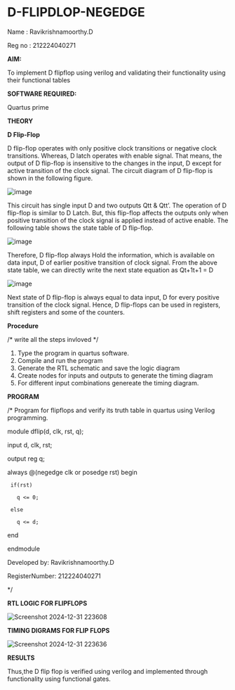 # D-FLIPDLOP-NEGEDGE

Name : Ravikrishnamoorthy.D

Reg no : 212224040271 

**AIM:**

To implement  D flipflop using verilog and validating their functionality using their functional tables

**SOFTWARE REQUIRED:**

Quartus prime

**THEORY**

**D Flip-Flop**

D flip-flop operates with only positive clock transitions or negative clock transitions. Whereas, D latch operates with enable signal. That means, the output of D flip-flop is insensitive to the changes in the input, D except for active transition of the clock signal. The circuit diagram of D flip-flop is shown in the following figure.

![image](https://github.com/naavaneetha/D-FLIPDLOP-NEGEDGE/assets/154305477/48c81fe8-bc3f-40e7-95e2-519fc155ad51)

This circuit has single input D and two outputs Qtt & Qtt’. The operation of D flip-flop is similar to D Latch. But, this flip-flop affects the outputs only when positive transition of the clock signal is applied instead of active enable. The following table shows the state table of D flip-flop.

![image](https://github.com/naavaneetha/D-FLIPDLOP-NEGEDGE/assets/154305477/e5f3fda7-68ec-4a3a-a0a4-cf6f9cc4ab55)

Therefore, D flip-flop always Hold the information, which is available on data input, D of earlier positive transition of clock signal. From the above state table, we can directly write the next state equation as Qt+1t+1 = D

![image](https://github.com/naavaneetha/D-FLIPDLOP-NEGEDGE/assets/154305477/8592c0d8-2917-4142-91b9-d6c30dd891d2)

Next state of D flip-flop is always equal to data input, D for every positive transition of the clock signal. Hence, D flip-flops can be used in registers, shift registers and some of the counters.

**Procedure**

/* write all the steps invloved */

1. Type the program in quartus software.
2. Compile and run the program
3. Generate the RTL schematic and save the logic diagram
4. Create nodes for inputs and outputs to generate the timing diagram
5. For different input combinations genereate the timing diagram.

**PROGRAM**

/* Program for flipflops and verify its truth table in quartus using Verilog programming.


module dflip(d, clk, rst, q);
  
  input d, clk, rst;
  
  output reg q;

  always @(negedge clk or posedge rst) begin
    
     if(rst)
    
       q <= 0; 
    
     else
     
       q <= d;
	
  end 

endmodule

Developed by: Ravikrishnamoorthy.D

RegisterNumber: 212224040271

*/

**RTL LOGIC FOR FLIPFLOPS**

![Screenshot 2024-12-31 223608](https://github.com/user-attachments/assets/85ba57f2-5ef2-4670-807b-814bfe7a66f8)



**TIMING DIGRAMS FOR FLIP FLOPS**


![Screenshot 2024-12-31 223636](https://github.com/user-attachments/assets/12c8290e-1728-448f-bf63-9729d11cca28)


**RESULTS**

Thus,the D flip flop is verified using verilog and implemented through functionality using functional gates.
